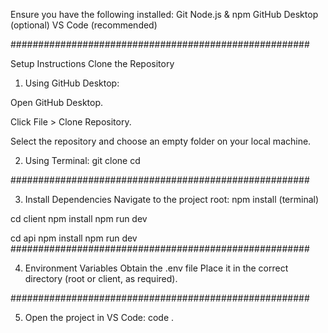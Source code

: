 
Ensure you have the following installed:
Git
Node.js & npm
GitHub Desktop (optional)
VS Code (recommended)

######################################################

Setup Instructions
Clone the Repository
1. Using GitHub Desktop:

Open GitHub Desktop.

Click File > Clone Repository.

Select the repository and choose an empty folder on your local machine.

2. Using Terminal:
git clone <repository-url> <empty-folder-name>
cd <empty-folder-name>

######################################################

3. Install Dependencies
Navigate to the project root:
npm install (terminal)

cd client
npm install
npm run dev

cd api
npm install
npm run dev
######################################################

4. Environment Variables
Obtain the .env file
Place it in the correct directory (root or client, as required).

######################################################

5. Open the project in VS Code:
code .
